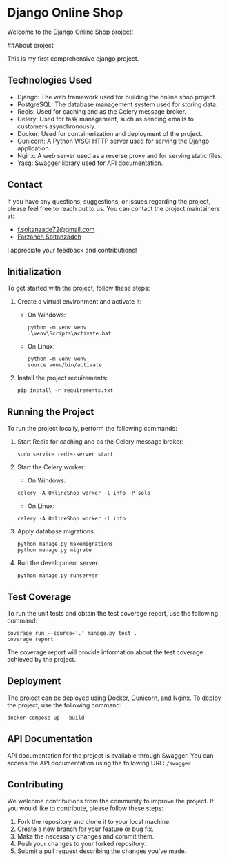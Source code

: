 # Django Online Shop

Welcome to the Django Online Shop project!

##About project

This is my first comprehensive django project.

## Technologies Used

- Django: The web framework used for building the online shop project.
- PostgreSQL: The database management system used for storing data.
- Redis: Used for caching and as the Celery message broker.
- Celery: Used for task management, such as sending emails to customers asynchronously.
- Docker: Used for containerization and deployment of the project.
- Gunicorn: A Python WSGI HTTP server used for serving the Django application.
- Nginx: A web server used as a reverse proxy and for serving static files.
- Yasg: Swagger library used for API documentation.

## Contact

If you have any questions, suggestions, or issues regarding the project, please feel free to reach out to us. You can contact the project maintainers at:

- [f.soltanzade72@gmail.com](mailto:f.soltanzade72@gmail.com)
- [Farzaneh Soltanzadeh](https://www.linkedin.com/in/farzaneh-soltanzadeh-28a193280/)

I appreciate your feedback and contributions!

## Initialization

To get started with the project, follow these steps:

1. Create a virtual environment and activate it:

   - On Windows:
     ```shell
     python -m venv venv
     .\venv\Scripts\activate.bat
     ```
   - On Linux:
     ```shell
     python -m venv venv
     source venv/bin/activate
     ```

2. Install the project requirements:
   
   ```shell
   pip install -r requirements.txt
   
## Running the Project

To run the project locally, perform the following commands:

1. Start Redis for caching and as the Celery message broker:

   ```shell
   sudo service redis-server start

2. Start the Celery worker:
   - On Windows:
    ```shell
    celery -A OnlineShop worker -l info -P solo
    ```
   - On Linux:
    ```shell
    celery -A OnlineShop worker -l info
    ````

3. Apply database migrations:

    ```shell
    python manage.py makemigrations
    python manage.py migrate
    ```

4. Run the development server:

    ````shell
    python manage.py runserver
    ````


## Test Coverage

To run the unit tests and obtain the test coverage report, use the following command:


````shell
coverage run --source='.' manage.py test .
coverage report

````

The coverage report will provide information about the test coverage achieved by the project.

## Deployment

The project can be deployed using Docker, Gunicorn, and Nginx. To deploy the project, use the following command:

```shell
docker-compose up --build
````

## API Documentation

API documentation for the project is available through Swagger. You can access the API documentation using the following URL: `/swagger`


## Contributing

We welcome contributions from the community to improve the project. If you would like to contribute, please follow these steps:

1. Fork the repository and clone it to your local machine.
2. Create a new branch for your feature or bug fix.
3. Make the necessary changes and commit them.
4. Push your changes to your forked repository.
5. Submit a pull request describing the changes you've made.
